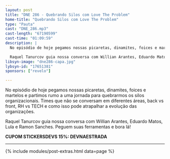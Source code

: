 ```yaml
---
layout: post
title: "DNE 286 - Quebrando Silos com Love The Problem"
home-title: "Quebrando Silos com Love The Problem"
type: "Pauta"
cast: "DNE_286.mp3"
cast-length: "67190599"
cast-time: "01:09:59"
description: |
  No episódio de hoje pegamos nossas picaretas, dinamites, foices e martelos e partimos rumo a uma jornada para quebrarmos os silos organizacionais. Times que não se conversam em diferentes áreas, back vs front, RH vs TECH e como isso pode atrapalhar a evolução das organizações.

  Raquel Tanurcov guia nossa conversa com Willian Arantes, Eduardo Matos, Lula e Ramon Sanches. Peguem suas ferramentas e bora lá!
libsyn-image: "dne286-capa.jpg"
lybsyn-id: "17651381"
sponsors: ["revelo"]

---
```


No episódio de hoje pegamos nossas picaretas, dinamites, foices e martelos e partimos rumo a uma jornada para quebrarmos os silos organizacionais. Times que não se conversam em diferentes áreas, back vs front, RH vs TECH e como isso pode atrapalhar a evolução das organizações.

Raquel Tanurcov guia nossa conversa com Willian Arantes, Eduardo Matos, Lula e Ramon Sanches. Peguem suas ferramentas e bora lá!

<strong>CUPOM STICKERSDEVS 15%: DEVNAESTRADA</strong>

---

{% include modules/post-extras.html data=page %}
